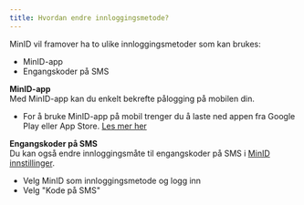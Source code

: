 ```yaml
---
title: Hvordan endre innloggingsmetode?
---
```


MinID vil framover ha to ulike innloggingsmetoder som kan brukes:
- MinID-app
- Engangskoder på SMS  

**MinID-app**   
Med MinID-app kan du enkelt bekrefte pålogging på mobilen din.
- For å bruke MinID-app på mobil trenger du å laste ned appen fra Google Play eller App Store. [Les mer her](https://minid.no/kom-i-gang/minid-paa-mobil)

**Engangskoder på SMS**   
Du kan også endre innloggingsmåte til engangskoder på SMS i [MinID innstillinger](https://brukerprofil.difi.no/minprofil/minid/).
- Velg MinID som innloggingsmetode og logg inn
- Velg "Kode på SMS"



